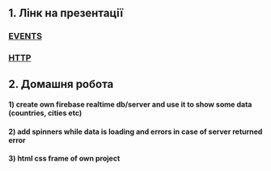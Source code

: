 ## 1. Лінк на презентації

### [EVENTS](https://docs.google.com/presentation/d/1wGC1gUASqQ3L_SIQYg20eRx0X9W08hegncmMs-sZa_4/edit?usp=sharing)
### [HTTP](https://docs.google.com/presentation/d/1rHZ7_m5Iq3tWkI2lU8vxi-uB7_yPyQVYVKoOXrH29dg/edit?usp=sharing)

## 2. Домашня робота

#### 1) create own firebase realtime db/server and use it to show some data (countries, cities etc)
#### 2) add spinners while data is loading and errors in case of server returned error
#### 3) html css frame of own project